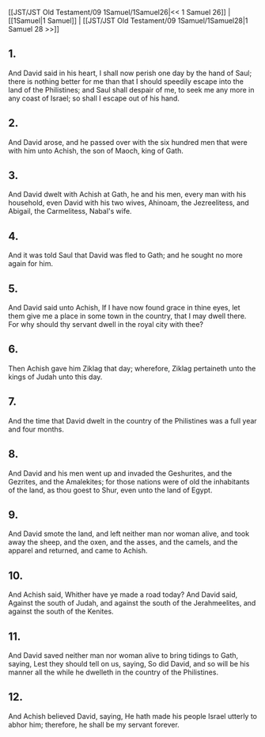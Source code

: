 [[JST/JST Old Testament/09 1Samuel/1Samuel26|<< 1 Samuel 26]] | [[1Samuel|1 Samuel]] | [[JST/JST Old Testament/09 1Samuel/1Samuel28|1 Samuel 28 >>]]
## 1.
And David said in his heart, I shall now perish one day by the hand of Saul; there is nothing better for me than that I should speedily escape into the land of the Philistines; and Saul shall despair of me, to seek me any more in any coast of Israel; so shall I escape out of his hand.
## 2.
And David arose, and he passed over with the six hundred men that were with him unto Achish, the son of Maoch, king of Gath.
## 3.
And David dwelt with Achish at Gath, he and his men, every man with his household, even David with his two wives, Ahinoam, the Jezreelitess, and Abigail, the Carmelitess, Nabal\'s wife.
## 4.
And it was told Saul that David was fled to Gath; and he sought no more again for him.
## 5.
And David said unto Achish, If I have now found grace in thine eyes, let them give me a place in some town in the country, that I may dwell there. For why should thy servant dwell in the royal city with thee?
## 6.
Then Achish gave him Ziklag that day; wherefore, Ziklag pertaineth unto the kings of Judah unto this day.
## 7.
And the time that David dwelt in the country of the Philistines was a full year and four months.
## 8.
And David and his men went up and invaded the Geshurites, and the Gezrites, and the Amalekites; for those nations were of old the inhabitants of the land, as thou goest to Shur, even unto the land of Egypt.
## 9.
And David smote the land, and left neither man nor woman alive, and took away the sheep, and the oxen, and the asses, and the camels, and the apparel and returned, and came to Achish.
## 10.
And Achish said, Whither have ye made a road today? And David said, Against the south of Judah, and against the south of the Jerahmeelites, and against the south of the Kenites.
## 11.
And David saved neither man nor woman alive to bring tidings to Gath, saying, Lest they should tell on us, saying, So did David, and so will be his manner all the while he dwelleth in the country of the Philistines.
## 12.
And Achish believed David, saying, He hath made his people Israel utterly to abhor him; therefore, he shall be my servant forever.

